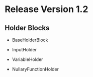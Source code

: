 # Release Version 1.2

## Holder Blocks

  * BaseHolderBlock

  * InputHolder

  * VariableHolder

  * NullaryFunctionHolder
